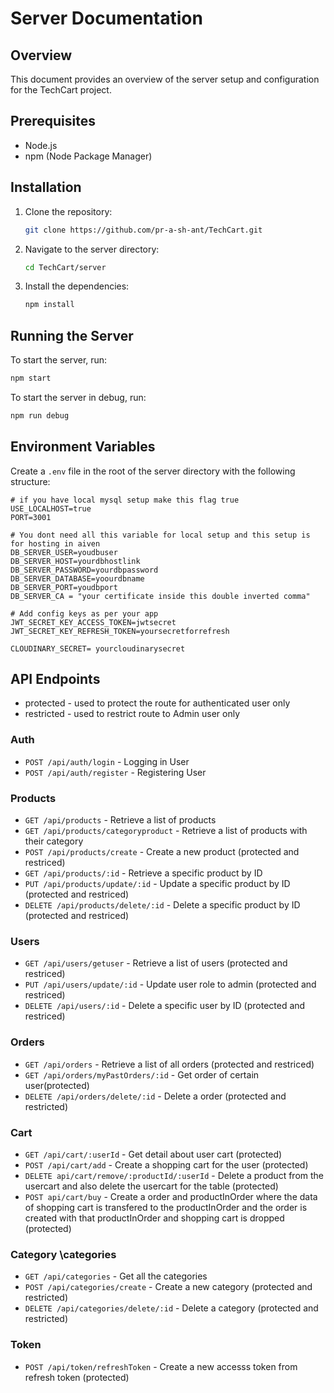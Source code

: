 # Server Documentation

## Overview

This document provides an overview of the server setup and configuration for the TechCart project.

## Prerequisites

- Node.js
- npm (Node Package Manager)

## Installation

1. Clone the repository:
   ```bash
   git clone https://github.com/pr-a-sh-ant/TechCart.git
   ```
2. Navigate to the server directory:
   ```bash
   cd TechCart/server
   ```
3. Install the dependencies:
   ```bash
   npm install
   ```

## Running the Server

To start the server, run:

```bash
npm start
```

To start the server in debug, run:

```bash
npm run debug
```

## Environment Variables

Create a `.env` file in the root of the server directory with the following structure:

```plaintext
# if you have local mysql setup make this flag true
USE_LOCALHOST=true
PORT=3001

# You dont need all this variable for local setup and this setup is for hosting in aiven
DB_SERVER_USER=youdbuser
DB_SERVER_HOST=yourdbhostlink
DB_SERVER_PASSWORD=yourdbpassword
DB_SERVER_DATABASE=yoourdbname
DB_SERVER_PORT=youdbport
DB_SERVER_CA = "your certificate inside this double inverted comma"

# Add config keys as per your app
JWT_SECRET_KEY_ACCESS_TOKEN=jwtsecret
JWT_SECRET_KEY_REFRESH_TOKEN=yoursecretforrefresh

CLOUDINARY_SECRET= yourcloudinarysecret
```

## API Endpoints

- protected - used to protect the route for authenticated user only
- restricted - used to restrict route to Admin user only

### Auth

- `POST /api/auth/login` - Logging in User
- `POST /api/auth/register` - Registering User

### Products

- `GET /api/products` - Retrieve a list of products
- `GET /api/products/categoryproduct` - Retrieve a list of products with their category
- `POST /api/products/create` - Create a new product (protected and restriced)
- `GET /api/products/:id` - Retrieve a specific product by ID
- `PUT /api/products/update/:id` - Update a specific product by ID (protected and restriced)
- `DELETE /api/products/delete/:id` - Delete a specific product by ID (protected and restriced)

### Users

- `GET /api/users/getuser` - Retrieve a list of users (protected and restriced)
- `PUT /api/users/update/:id` - Update user role to admin (protected and restriced)
- `DELETE /api/users/:id` - Delete a specific user by ID (protected and restriced)

### Orders

- `GET /api/orders` - Retrieve a list of all orders (protected and restriced)
- `GET /api/orders/myPastOrders/:id` - Get order of certain user(protected)
- `DELETE /api/orders/delete/:id` - Delete a order (protected and restricted)

### Cart

- `GET /api/cart/:userId` - Get detail about user cart (protected)
- `POST /api/cart/add` - Create a shopping cart for the user (protected)
- `DELETE api/cart/remove/:productId/:userId` - Delete a product from the usercart and also delete the usercart for the table (protected)
- `POST api/cart/buy` - Create a order and productInOrder where the data of shopping cart is transfered to the productInOrder and the order is created with that productInOrder and shopping cart is dropped (protected)

### Category \categories

- `GET /api/categories` - Get all the categories
- `POST /api/categories/create` - Create a new category (protected and restricted)
- `DELETE /api/categories/delete/:id` - Delete a category (protected and restricted)

### Token

- `POST /api/token/refreshToken` - Create a new accesss token from refresh token (protected)
